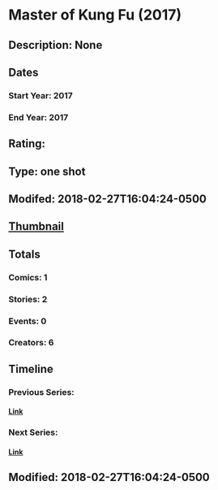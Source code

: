# Master of Kung Fu (2017)
## Description: None
## Dates
### Start Year: 2017
### End Year: 2017
## Rating: 
## Type: one shot
## Modifed: 2018-02-27T16:04:24-0500
## [Thumbnail](http://i.annihil.us/u/prod/marvel/i/mg/c/50/5a95c7cf2d41b.jpg)
## Totals
### Comics: 1
### Stories: 2
### Events: 0
### Creators: 6
## Timeline
### Previous Series: 
#### [Link]()
### Next Series: 
#### [Link]()
## Modified: 2018-02-27T16:04:24-0500